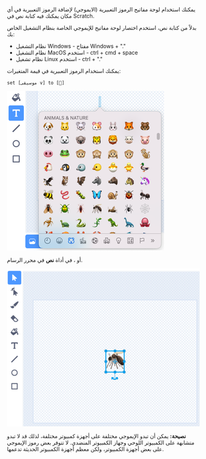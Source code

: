 يمكنك استخدام لوحة مفاتيح الرموز التعبيرية (الايموجي) لإضافة الرموز التعبيرية في أي مكان يمكنك فيه كتابة نص في Scratch.

بدلاً من كتابة نص، استخدم اختصار لوحة مفاتيح للإيموجي الخاصة بنظام التشغيل الخاص بك:
- نظام التشغيل Windows - مفتاح Windows + "."
- نظام التشغيل MacOS استخدم - ctrl + cmd + space
- نظام تشغيل Linux استخدم - ctrl + "."

يمكنك استخدام الرموز التعبيرية في قيمة المتغيرات:
```blocks3
set [موسيقى v] to [🎵]
```

![desc](images/emoji-keyboard.png)

أو ، في أداة **نص** في محرر الرسام.

![desc](images/emoji-mosquito.png)

**نصيحة:** يمكن أن تبدو الإيموجي مختلفة على أجهزة كمبيوتر مختلفة، لذلك قد لا تبدو متشابهة على الكمبيوتر اللوحي وجهاز الكمبيوتر المنضدي. لا تتوفر بعض رموز الإيموجي على بعض أجهزة الكمبيوتر، ولكن معظم أجهزة الكمبيوتر الحديثة تدعمها.

